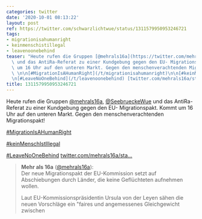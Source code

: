 ```yaml
---
categories: twitter
date: '2020-10-01 08:13:22'
layout: post
ref: https://twitter.com/schwarzlichtwue/status/1311579950953246721
tags:
- migrationisahumanright
- keinmenschistillegal
- leavenoonebehind
teaser: "Heute rufen die Gruppen [@mehrals16a](https://twitter.com/mehrals16a), [@SeebrueckeWue](https://twitter.com/SeebrueckeWue)\
  \ und das AntiRa-Referat zu einer Kundgebung gegen den EU- Migrationspakt. Kommt\
  \ um 16 Uhr auf den unteren Markt. Gegen den menschenverachtenden Migrationspakt!\
  \ \n\n[#MigrationIsAHumanRight](/t/migrationisahumanright)\n\n[#keinMenschIstIllegal](/t/keinmenschistillegal)\n\
  \n[#LeaveNoOneBehind](/t/leavenoonebehind) [twitter.com/mehrals16a/sta\u2026](https://twitter.com/mehrals16a/status/1311377716202164225)"
title: 1311579950953246721
---
```

Heute rufen die Gruppen [@mehrals16a](https://twitter.com/mehrals16a), [@SeebrueckeWue](https://twitter.com/SeebrueckeWue) und das AntiRa-Referat zu einer Kundgebung gegen den EU- Migrationspakt. Kommt um 16 Uhr auf den unteren Markt. Gegen den menschenverachtenden Migrationspakt! 

[#MigrationIsAHumanRight](/t/migrationisahumanright)

[#keinMenschIstIllegal](/t/keinmenschistillegal)

[#LeaveNoOneBehind](/t/leavenoonebehind) [twitter.com/mehrals16a/sta…](https://twitter.com/mehrals16a/status/1311377716202164225)
> <b>Mehr als 16a</b> ([@mehrals16a](https://twitter.com/mehrals16a)):  
>Der neue Migrationspakt der EU-Kommission setzt auf Abschiebungen durch Länder, die keine Geflüchteten aufnehmen wollen.   
>  
>Laut EU-Kommissionspräsidentin Ursula von der Leyen sähen die neuen Vorschläge ein "faires und angemessenes Gleichgewicht zwischen   

